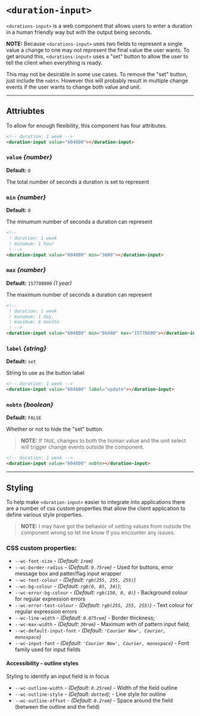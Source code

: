 # `<duration-input>`

`<durations-input>` is a web component that allows users to enter a
duration in a human friendly way but with the output being seconds.

__NOTE:__ Because `<durations-input>` uses two fields to represent a
          single value a change to one may not represent the final
          value the user wants. To get around this,
          `<durations-input>` uses a "set" button to allow the user
          to tell the client when everything is ready.

This may not be desirable in some use cases. To remove the "set"
button, just include the `nobtn`. However this will probably result
in multiple change events if the user wants to change both value and
unit.

-----

## Attriubtes

To allow for enough flexibility, this component has four attributes.

```html
<!-- duration: 1 week -->
<duration-input value="604800"></duration-input>
```

### `value` *{number}*

__Default:__ `0`

The total number of seconds a duration is set to represent

### `min` *{number}*

__Default:__ `0`

The minumum number of seconds a duration can represent

```html
<!--
 ! duration: 1 week
 ! minumum: 1 hour
 ! -->
<duration-input value="604800" min="3600"></duration-input>
```

### `max` *{number}*

__Default:__ `157788000` *(1 year)*

The maximum number of seconds a duration can represent

```html
<!--
 ! duration: 1 week
 ! minumum: 1 day,
 ! maximum: 6 months
 ! -->
<duration-input value="604800" min="86400" max="15778800"></duration-input>
```

### `label` *{string}*

__Default:__ `set`

String to use as the button label

```html
<!-- duration: 1 week -->
<duration-input value="604800" label="update"></duration-input>
```

### `nobtn` *{boolean}*

__Default:__ `FALSE`

Whether or not to hide the "set" button.

> __NOTE:__ If `TRUE`, changes to both the human value and the unit
>           select will trigger change events outside the component.

```html
<!-- duration: 1 week -->
<duration-input value="604800" nobtn></duration-input>
```

-----

## Styling

To help make `<duration-input>` easier to integrate into applications
there are a number of css custom properties that allow the client
application to define various style properties.

> __NOTE:__ I may have got the behavior of setting values from
>           outside the component wrong so let me know if you
>           encounter any issues.

### CSS custom properties:

* `--wc-font-size` - *(Default: `1rem`)*
* `--wc-border-radius` - *(Default: `0.75rem`)* -
  Used for buttons, error message box and patter/flag input wrapper
* `--wc-text-colour` - *(Default: `rgb(255, 255, 255)`)*
* `--wc-bg-colour` - *(Default: `rgb(0, 85, 34)`)*;
* `--wc-error-bg-colour` - *(Default: `rgb(150, 0, 0)`)* -
  Background colour for regular expression errors
* `--wc-error-text-colour` - *(Default: `rgb(255, 255, 255)`)* -
  Text colour for regular expression errors
* `--wc-line-width` - *(Default: `0.075rem`)* -
  Border thickness;
* `--wc-max-width` - *(Default: `30rem`)* -
  Maximum with of pattern input field;
* `--wc-default-input-font` - *(Default: `'Courier New', Courier, monospace`)*
* `--wc-input-font` - *(Default: `'Courier New', Courier, monospace`)* -
  Font family used for input fields

#### Accessibility - outline styles

Styling to identify an input field is in focus

* `--wc-outline-width` - *(Default: `0.25rem`)* -
  Width of the field outline
* `--wc-outline-style` - *(Default: `dotted`)*; -
  Line style for outline
* `--wc-outline-offset` - *(Default: `0.2rem`)* -
  Space around the field (between the outline and the field)